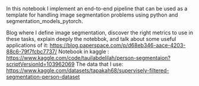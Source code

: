 In this notebook I implement an end-to-end pipeline that can be used as a template for handling image segmentation problems using python and segmentation_models_pytorch.

Blog where I define image segmentation, discover the right metrics to use in these tasks, explain deeply the notebbok, and talk about some useful applications of it: https://blog.paperspace.com/p/d68eb346-aace-4203-88c6-79f7fcbc7737/
Notebook in kaggle : https://www.kaggle.com/code/tauilabdelilah/person-segmentaion?scriptVersionId=103962069
The data that I use: https://www.kaggle.com/datasets/tapakah68/supervisely-filtered-segmentation-person-dataset
